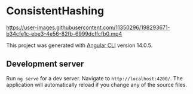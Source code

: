 # ConsistentHashing

https://user-images.githubusercontent.com/11350296/198293671-b34cfe1c-ebe3-4e56-82fb-6999dcffcfb0.mp4

This project was generated with [Angular CLI](https://github.com/angular/angular-cli) version 14.0.5.

## Development server

Run `ng serve` for a dev server. Navigate to `http://localhost:4200/`. The application will automatically reload if you change any of the source files.
